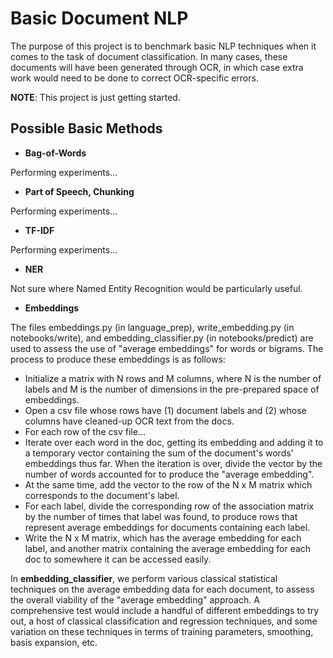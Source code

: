 # Basic Document NLP

The purpose of this project is to benchmark basic NLP techniques when it comes to the task of document classification.
In many cases, these documents will have been generated through OCR, in which case extra work would need to be done to 
correct OCR-specific errors.

**NOTE**: This project is just getting started.

## Possible Basic Methods

* **Bag-of-Words**

Performing experiments...

* **Part of Speech, Chunking**

Performing experiments...

* **TF-IDF**

Performing experiments...

* **NER**

Not sure where Named Entity Recognition would be particularly useful.

* **Embeddings**

The files embeddings.py (in language_prep), write_embedding.py (in notebooks/write), and embedding_classifier.py (in 
notebooks/predict) are used to assess the use of "average embeddings" for words or bigrams. The process to produce 
these embeddings is as follows:
* Initialize a matrix with N rows and M columns, where N is the number of labels and M is the number of dimensions in 
the pre-prepared space of embeddings.
* Open a csv file whose rows have (1) document labels and (2) whose columns have cleaned-up OCR text from the docs.
* For each row of the csv file...
* Iterate over each word in the doc, getting its embedding and adding it to a temporary vector containing the sum of the 
document's words' embeddings thus far. When the iteration is over, divide the vector by the number of words accounted 
for to produce the "average embedding".
* At the same time, add the vector to the row of the N x M matrix which corresponds to the document's label.
* For each label, divide the corresponding row of the association matrix by the number of times that label was found, 
to produce rows that represent average embeddings for documents containing each label.
* Write the N x M matrix, which has the average embedding for each label, and another matrix containing the average 
embedding for each doc to somewhere it can be accessed easily.

In **embedding_classifier**, we perform various classical statistical techniques on the average embedding data for each 
document, to assess the overall viability of the "average embedding" approach. A comprehensive test would include a 
handful of different embeddings to try out, a host of classical classification and regression techniques, and some 
variation on these techniques in terms of training parameters, smoothing, basis expansion, etc.
